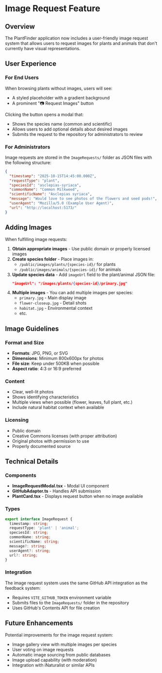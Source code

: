 # Image Request Feature

## Overview

The PlantFinder application now includes a user-friendly image request system that allows users to request images for plants and animals that don't currently have visual representations.

## User Experience

### For End Users

When browsing plants without images, users will see:
- A styled placeholder with a gradient background
- A prominent "📷 Request Images" button

Clicking the button opens a modal that:
- Shows the species name (common and scientific)
- Allows users to add optional details about desired images
- Submits the request to the repository for administrators to review

### For Administrators

Image requests are stored in the `ImageRequests/` folder as JSON files with the following structure:

```json
{
  "timestamp": "2025-10-15T14:45:00.000Z",
  "requestType": "plant",
  "speciesId": "asclepias-syriaca",
  "commonName": "Common Milkweed",
  "scientificName": "Asclepias syriaca",
  "message": "Would love to see photos of the flowers and seed pods!",
  "userAgent": "Mozilla/5.0 (Example User Agent)",
  "url": "http://localhost:5173/"
}
```

## Adding Images

When fulfilling image requests:

1. **Obtain appropriate images** - Use public domain or properly licensed images
2. **Create species folder** - Place images in:
   - `/public/images/plants/{species-id}/` for plants
   - `/public/images/animals/{species-id}/` for animals
3. **Update species data** - Add `imageUrl` field to the plant/animal JSON file:
   ```json
   "imageUrl": "/images/plants/{species-id}/primary.jpg"
   ```
4. **Multiple images** - You can add multiple images per species:
   - `primary.jpg` - Main display image
   - `flower-closeup.jpg` - Detail shots
   - `habitat.jpg` - Environmental context
   - etc.

## Image Guidelines

### Format and Size
- **Formats**: JPG, PNG, or SVG
- **Dimensions**: Minimum 800x600px for photos
- **File size**: Keep under 500KB when possible
- **Aspect ratio**: 4:3 or 16:9 preferred

### Content
- Clear, well-lit photos
- Shows identifying characteristics
- Multiple views when possible (flower, leaves, full plant, etc.)
- Include natural habitat context when available

### Licensing
- Public domain
- Creative Commons licenses (with proper attribution)
- Original photos with permission to use
- Properly documented source

## Technical Details

### Components
- **ImageRequestModal.tsx** - Modal UI component
- **GitHubAdapter.ts** - Handles API submission
- **PlantCard.tsx** - Displays request button when no image available

### Types
```typescript
export interface ImageRequest {
  timestamp: string;
  requestType: 'plant' | 'animal';
  speciesId: string;
  commonName: string;
  scientificName: string;
  message?: string;
  userAgent?: string;
  url?: string;
}
```

### Integration
The image request system uses the same GitHub API integration as the feedback system:
- Requires `VITE_GITHUB_TOKEN` environment variable
- Submits files to the `ImageRequests/` folder in the repository
- Uses GitHub's Contents API for file creation

## Future Enhancements

Potential improvements for the image request system:
- Image gallery view with multiple images per species
- User voting on image requests
- Automatic image sourcing from public databases
- Image upload capability (with moderation)
- Integration with iNaturalist or similar APIs
